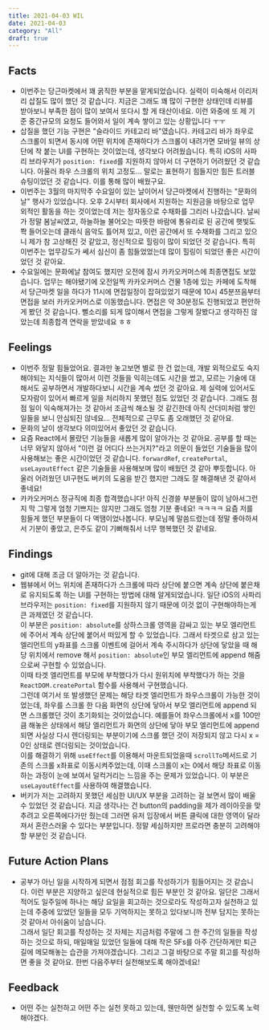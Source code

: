 ```yaml
---
title: 2021-04-03 WIL
date: 2021-04-03
category: "All"
draft: true
---
```


## Facts

- 이번주는 당근마켓에서 꽤 굵직한 부분을 맡게되었습니다. 실력이 미숙해서 이리저리 삽질도 많이 했던 것 같습니다. 지금은 그래도 꽤 많이 구현한 상태인데 리뷰를 받아보니 부족한 점이 많이 보여서 또다시 할 게 태산이네요. 이런 와중에 또 제 기준 중간규모의 요청도 들어와서 일이 계속 쌓이고 있는 상황입니다 ㅜㅜ 
- 삽질을 했던 기능 구현은 "슬라이드 카테고리 바"였습니다. 카테고리 바가 좌우로 스크롤이 되면서 동시에 어떤 위치에 존재하다가 스크롤이 내려가면 모바일 뷰의 상단에 착 붙는 UI를 구현하는 것이었는데, 생각보다 어려웠습니다. 특히 iOS의 사파리 브라우저가 `position: fixed`를 지원하지 않아서 더 구현하기 어려웠던 것 같습니다. 아울러 좌우 스크롤의 위치 고정도... 말로는 표현하기 힘들지만 힘든 트러블 슈팅이었던 것 같습니다. 이를 통해 많이 배웠구요. 
- 이번주는 3월의 마지막주 수요일이 있는 날이어서 당근마켓에서 진행하는 "문화의 날" 행사가 있었습니다. 오후 2시부터 회사에서 지원하는 지원금을 바탕으로 업무 외적인 활동을 하는 것이었는데 저는 정자동으로 수채화를 그리러 나갔습니다. 날씨가 정말 봄날씨였고, 하늘하늘 불어오는 따뜻한 바람에 통유리로 된 공간에 햇빛도 쫙 들어오는데 클래식 음악도 틀어져 있고, 이런 공간에서 또 수채화를 그리고 있으니 제가 참 고상해진 것 같았고, 정신적으로 힐링이 많이 되었던 것 같습니다. 특히 이번주는 업무강도가 쎄서 심신이 좀 힘들었었는데 많이 힐링이 되었던 좋은 시간이었던 것 같아요.  
- 수요일에는 문화에날 참여도 했지만 오전에 잠시 카카오커머스에 최종면접도 보았습니다. 업무는 해야됐기에 오전일찍 카카오커머스 건물 1층에 있는 카페에 도착해서 당근마켓 일을 하다가 11시에 면접일정이 잡혀있었기 때문에 10시 45분쯔음부터 면접을 보러 카카오커머스로 이동했습니다. 면접은 약 30분정도 진행되었고 편안하게 봤던 것 같습니다. 뻘소리를 되게 많이해서 면접을 그렇게 잘봤다고 생각하진 않았는데 최종합격 연락을 받았네요 ㅎㅎ

## Feelings

- 이번주 정말 힘들었어요. 결과만 놓고보면 별로 한 건 없는데, 개발 외적으로도 숙지해야되는 지식들이 많아서 이런 것들을 익히는데도 시간을 썼고, 모르는 기술에 대해서도 공부하면서 개발하다보니 시간을 계속 썼던 것 같아요. 제 실력에 있어서도 모자람이 있어서 빠르게 일을 처리하지 못했던 점도 있었던 것 같습니다. 그래도 점점 일이 익숙해져가는 것 같아서 조금씩 해소될 것 같긴한데 아직 산더미처럼 쌓인 일들을 보니 안심되진 않네요... 전체적으로 근무도 좀 오래했던 것 같아요.
- 문화의 날이 생각보다 의미있어서 좋았던 것 같습니다.
- 요즘 React에서 몰랐던 기능들을 새롭게 많이 알아가는 것 같아요. 공부를 할 때는 너무 와닿지 않아서 "이런 걸 어디다 쓰는거지?"라고 의문이 들었던 기술들을 많이 사용해보는 좋은 시간이었던 것 같습니다. `forwardRef`, `createPortal`, `useLayoutEffect` 같은 기술들을 사용해보며 많이 배웠던 것 같아 뿌듯합니다. 아울러 어려웠던 UI구현도 버키의 도움을 받긴 했지만 그래도 잘 해결해낸 것 같아서 좋네요!
- 카카오커머스 정규직에 최종 합격했습니다! 아직 신경쓸 부분들이 많이 남아서그런지 막 그렇게 엄청 기쁘지는 않지만 그래도 엄청 기분 좋네요! ㅋㅋㅋㅋ 요즘 저를 힘들게 했던 부분들이 다 액땜이었나봅니다. 부모님께 말씀드렸는데 정말 좋아하셔서 기분이 좋았고, 은주도 같이 기뻐해줘서 너무 행복했던 것 같네요.  

## Findings

- git에 대해 조금 더 알아가는 것 같습니다.
- 웹뷰에서 어느 위치에 존재하다가 스크롤에 따라 상단에 붙으면 계속 상단에 붙은채로 유지되도록 하는 UI를 구현하는 방법에 대해 알게되었습니다. 일단 iOS의 사파리 브라우저는 `position: fixed`를 지원하지 않기 때문에 이것 없이 구현해야하는게 큰 과제였던 것 같습니다.  
  이 부분은 `position: absolute`를 상하스크롤 영역을 감싸고 있는 부모 엘리먼트에 주어서 계속 상단에 붙어서 떠있게 할 수 있었습니다. 그래서 타겟으로 삼고 있는 엘리먼트의 y좌표를 스크롤 이벤트에 걸어서 계속 주시하다가 상단에 닿았을 때 해당 위치에서 remove 해서 `position: absolute`인 부모 엘리먼트에 append 해줌으로써 구현할 수 있었습니다.  
  이때 타겟 엘리먼트를 부모에 부착했다가 다시 원위치에 부착했다가 하는 것을 `ReactDOM.createPortal` 함수를 사용해서 구현했습니다.  
  그런데 여기서 또 발생했던 문제는 해당 타겟 엘리먼트가 좌우스크롤이 가능한 것이었는데, 좌우를 스크롤 한 다음 화면의 상단에 닿아서 부모 엘리먼트에 append 되면 스크롤했던 것이 초기화되는 것이었습니다. 예를들어 좌우스크롤에서 x를 100만큼 해놓은 상태에서 해당 엘리먼트가 화면의 상단에 닿아 부모 엘리먼트에 append되면 사실상 다시 렌더링되는 부분이기에 스크롤 했던 것이 저장되지 않고 다시 x = 0인 상태로 렌더링되는 것이었습니다.  
  이를 해결하기 위해 `useEffect`를 이용해서 마운트되었을때 `scrollTo`메서드로 기존의 스크롤 x좌표로 이동시켜주었는데, 이때 스크롤이 x는 0에서 해당 좌표로 이동하는 과정이 눈에 보여서 덜컥거리는 느낌을 주는 문제가 있었습니다. 이 부분은 `useLayoutEffect`를 사용하여 해결했습니다.
- 버키가 저는 고려하지 못했던 세심한 UI/UX 부분을 고려하는 걸 보면서 많이 배울 수 있었던 것 같습니다. 지금 생각나는 건 button의 padding을 제가 레이아웃을 맞추려고 오른쪽에다가만 줬는데 그러면 유저 입장에서 버튼 클릭에 대한 영역이 달라져서 혼란스러울 수 있다는 부분입니다. 정말 세심하지만 프로라면 충분히 고려해야할 부분인 것 같습니다.

## Future Action Plans

- 공부가 아닌 일을 시작하게 되면서 점점 회고를 작성하기가 힘들어지는 것 같습니다. 이런 부분은 지양하고 싶은데 현실적으로 힘든 부분인 것 같아요. 일단은 그래서 적어도 일주일에 하나는 해당 요일을 회고하는 것으로라도 작성하고자 실천하고 있는데 주중에 있었던 일들을 모두 기억하지는 못하고 있다보니까 전부 담지는 못하는 것 같아서 아쉬움이 남습니다.  
  그래서 일단 회고를 작성하는 것 자체는 지금처럼 주말에 그 한 주간의 일들을 작성하는 것으로 하되, 매일매일 있었던 일들에 대해 작은 5Fs를 아주 간단하게만 퇴근길에 메모해놓는 습관을 가져야겠습니다. 그리고 그걸 바탕으로 주말 회고를 작성하면 좋을 것 같아요. 한번 다음주부터 실천해보도록 해야겠네요!

## Feedback

- 어떤 주는 실천하고 어떤 주는 실천 못하고 있는데, 웬만하면 실천할 수 있도록 노력해야겠다.
